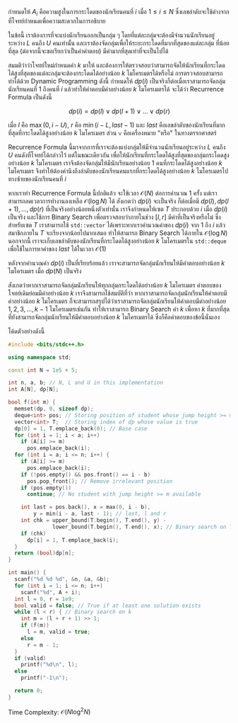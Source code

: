 กำหนดให้ $A_i$ คือความสูงในการกระโดดของนักเรียนคนที่ $i$ เมื่อ $1 \leq i \leq N$ ซึ่งเลขลำดับจะใช้ต่างจากที่โจทย์กำหนดเพื่อความสะดวกในการอธิบาย

ในข้อนี้ เราต้องการที่จะแบ่งนักเรียนออกเป็นกลุ่ม ๆ โดยที่แต่ละกลุ่มจะต้องมีจำนวนนักเรียนอยู่ระหว่าง $L$ คนถึง $U$ คนเท่านั้น และเราต้องจัดกลุ่มเพื่อให้ระยะกระโดดที่มากที่สุดของแต่ละกลุ่ม ที่น้อยที่สุด (ต่อจากนี้จะขอเรียกว่าเป็นค่าคำตอบ) มีค่ามากที่สุดเท่าที่จะเป็นไปได้

สมมติว่าว่าโจทย์ใหม่กำหนดค่า $k$ มาให้ และต้องการให้ตรวจสอบว่าสามารถจัดให้นักเรียนที่กระโดดได้สูงที่สุดของแต่ละกลุ่มจะต้องกระโดดได้อย่างน้อย $k$ ไมโครเมตรได้หรือไม่ การตรวจสอบสามารถทำได้ด้วย Dynamic Programming ดังนี้ กำหนดให้ $dp(i)$ เป็นจริงก็ต่อเมื่อเราสามารถจัดกลุ่มนักเรียนคนที่ $1$ ถึงคนที่ $i$ แล้วทำให้คำตอบมีค่าอย่างน้อย $k$ ไมโครเมตรได้ จะได้ว่า Recurrence Formula เป็นดังนี้

$$dp(i) = dp(l) \vee dp(l + 1) \vee ... \vee dp(r)$$

เมื่อ $l$ คือ $\max(0, i - U)$, $r$ คือ $\min(i - L, last - 1)$ และ $last$ คือเลขลำดับของนักเรียนที่มากที่สุดที่กระโดดได้สูงอย่างน้อย $k$ ไมโครเมตร ส่วน $\vee$ คือเครื่องหมาย "หรือ" ในทางตรรกศาสตร์ 

Recurrence Formula นี้มาจากการที่เราจะต้องแบ่งกลุ่มให้มีจำนวนนักเรียนอยู่ระหว่าง $L$ คนถึง $U$ คนดังที่โจทย์ได้กล่าวไว้ แต่ในขณะเดียวกัน เพื่อให้นักเรียนที่กระโดดได้สูงที่สุดของกลุ่มกระโดดสูงอย่างน้อย $k$ ไมโครเมตร เราจึงต้องจัดกลุ่มให้มีนักเรียนอย่างน้อย 1 คนที่กระโดดได้สูงอย่างน้อย $k$ ไมโครเมตร จึงทำให้ต้องคำนึงถึงลำดับของนักเรียนคนแรกที่กระโดดได้สูงอย่างน้อย $k$ ไมโครเมตรไปทางซ้ายของนักเรียนคนที่ $i$

หากเราทำ Recurrence Formula นี้ปกติแล้ว จะใช้เวลา $\mathcal{O}(N)$ ต่อการคำนวณ 1 ครั้ง แต่เราสามารถลดเวลาการทำงานลงเหลือ $\mathcal{O}(\log N)$ ได้ สังเกตว่า $dp(i)$ จะเป็นจริง ก็ต่อเมื่อมี $dp(l), dp(l + 1), ... , dp(r)$ ที่เป็นจริงอย่างน้อยหนึ่งตัวเท่านั้น เราจึงกำหนดให้เซต $T$ ประกอบด้วย $i$ เมื่อ $dp(i)$ เป็นจริง และใช้การ Binary Search เพื่อตรวจสอบว่าภายในช่วง $[l, r]$ มีค่าที่เป็นจริงหรือไม่ ซึ่งสำหรับเซต $T$ เราสามารถใช้ `std::vector` ได้เพราะหากเราคำนวณค่าของ $dp(i)$ จาก $1$ ถึง $i$ แล้ว สมาชิกภายใน $T$ จะเรียงจากน้อยไปมากเสมอ ทำให้สามารถ Binary Search ได้ภายใน $\mathcal{O}(\log N)$ นอกจากนี้ เราจะเก็บเลขลำดับของนักเรียนที่กระโดดได้สูงอย่างน้อย $k$ ไมโครเมตรใน `std::deque` เพื่อใช้ในการหาค่าของ $last$ ได้ในเวลา $\mathcal{O}(1)$

หลังจากคำนวณค่า $dp(i)$ เป็นที่เรียบร้อยแล้ว เราจะสามารถจัดกลุ่มนักเรียนให้มีคำตอบอย่างน้อย $k$ ไมโครเมตร เมื่อ $dp(N)$ เป็นจริง

สังเกตว่าหากเราสามารถจัดกลุ่มนักเรียนให้ทุกกลุ่มกระโดดได้อย่างน้อย $k$ ไมโครเมตร คำตอบของโจทย์เดิมย่อมมีค่าอย่างน้อย $k$ เราจึงสามารถใช้สมบัติที่ว่า หากเราสามารถจัดกลุ่มนักเรียนให้คำตอบมีค่าอย่างน้อย $k$ ไมโครเมตร ก็จะสามารถสรุปได้ว่าเราสามารถจัดกลุ่มนักเรียนให้คำตอบมีค่าอย่างน้อย $1, 2, 3, ..., k - 1$ ไมโครเมตรเช่นกัน ทำให้เราสามารถ Binary Search ค่า $k$ เพื่อหา $k$ ที่มากที่สุดที่ยังสามารถจัดกลุ่มนักเรียนให้มีคำตอบอย่างน้อย $k$ ไมโครเมตรได้ ซึ่งก็คือคำตอบของข้อนี้นั่นเอง

โค้ดตัวอย่างดังนี้

```cpp
#include <bits/stdc++.h>

using namespace std;

const int N = 1e5 + 5;

int n, a, b; // N, L and U in this implementation
int A[N], dp[N];

bool f(int m) {
  memset(dp, 0, sizeof dp);
  deque<int> pos; // Storing position of student whose jump height >= m
  vector<int> T;  // Storing index of dp whose value is true
  dp[0] = 1, T.emplace_back(0); // Base case
  for (int i = 1; i < a; i++)
    if (A[i] >= m)
      pos.emplace_back(i);
  for (int i = a; i <= n; i++) {
    if (A[i] >= m)
      pos.emplace_back(i);
    if (!pos.empty() && pos.front() == i - b)
      pos.pop_front(); // Remove irrelevant position
    if (pos.empty())
      continue; // No student with jump height >= m available

    int last = pos.back(), x = max(0, i - b),
        y = min(i - a, last - 1); // last, l and r
    int chk = upper_bound(T.begin(), T.end(), y) -
              lower_bound(T.begin(), T.end(), x); // Binary search on T
    if (chk)
      dp[i] = 1, T.emplace_back(i);
  }
  return (bool)dp[n];
}

int main() {
  scanf("%d %d %d", &n, &a, &b);
  for (int i = 1; i <= n; i++)
    scanf("%d", A + i);
  int l = 0, r = 1e9;
  bool valid = false; // True if at least one solution exists
  while (l < r) { // Binary search on k
    int m = (l + r + 1) >> 1;
    if (f(m))
      l = m, valid = true;
    else
      r = m - 1;
  }
  if (valid)
    printf("%d\n", l);
  else
    printf("-1\n");

  return 0;
}
```

Time Complexity: $\mathcal{O}(N \log^2 N)$
